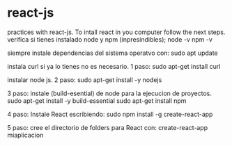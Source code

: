 # react-js
practices with react-js.
To intall react in you computer follow the next steps.
verifica si tienes instalado node y npm (inpresindibles);
node -v
npm -v

siempre instale dependencias del sistema operatvo con:
sudo apt update

instala curl si ya lo tienes no es necesario.
1 paso: sudo apt-get install curl

instalar node js.
2 paso: sudo apt-get install -y nodejs

3 paso: instale (build-esential) de node para la ejecucion de proyectos.
sudo apt-get install -y build-essential
sudo apt-get install npm

4 paso: Instale React escribiendo:
sudo npm install -g create-react-app

5 paso: cree el directorio de folders para React con:
create-react-app miaplicacion

